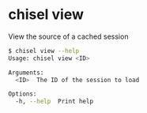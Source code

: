 # chisel view

View the source of a cached session

```bash
$ chisel view --help
Usage: chisel view <ID>

Arguments:
  <ID>  The ID of the session to load

Options:
  -h, --help  Print help
```